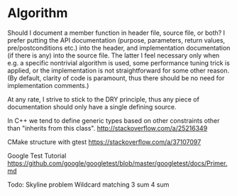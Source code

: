 # Algorithm

Should I document a member function in header file, source file, or both?
I prefer putting the API documentation (purpose, parameters, return values, pre/postconditions etc.) into the header, and implementation documentation (if there is any) into the source file. The latter I feel necessary only when e.g. a specific nontrivial algorithm is used, some performance tuning trick is applied, or the implementation is not straightforward for some other reason. (By default, clarity of code is paramount, thus there should be no need for implementation comments.)

At any rate, I strive to stick to the DRY principle, thus any piece of documentation should only have a single defining source.


In C++ we tend to define generic types based on other constraints other than "inherits from this class". 
http://stackoverflow.com/a/25216349



CMake structure with gtest
https://stackoverflow.com/a/37107097

Google Test Tutorial
https://github.com/google/googletest/blob/master/googletest/docs/Primer.md

Todo:
Skyline problem
Wildcard matching
3 sum
4 sum